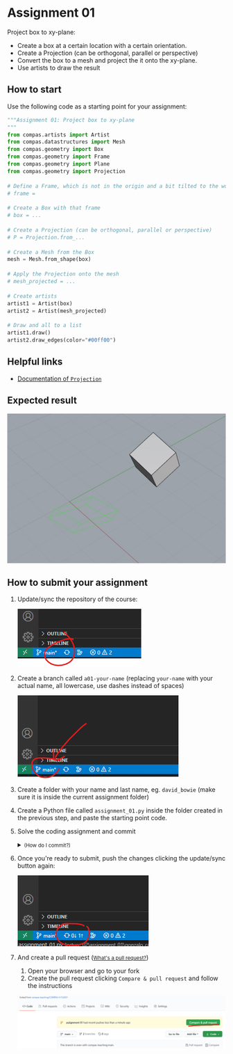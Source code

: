 # Assignment 01

Project box to xy-plane:

* Create a box at a certain location with a certain orientation.
* Create a Projection (can be orthogonal, parallel or perspective)
* Convert the box to a mesh and project the it onto the xy-plane.
* Use artists to draw the result

## How to start

Use the following code as a starting point for your assignment:

```python
"""Assignment 01: Project box to xy-plane
"""
from compas.artists import Artist
from compas.datastructures import Mesh
from compas.geometry import Box
from compas.geometry import Frame
from compas.geometry import Plane
from compas.geometry import Projection

# Define a Frame, which is not in the origin and a bit tilted to the world frame
# frame =

# Create a Box with that frame
# box = ...

# Create a Projection (can be orthogonal, parallel or perspective)
# P = Projection.from_...

# Create a Mesh from the Box
mesh = Mesh.from_shape(box)

# Apply the Projection onto the mesh
# mesh_projected = ...

# Create artists
artist1 = Artist(box)
artist2 = Artist(mesh_projected)

# Draw and all to a list
artist1.draw()
artist2.draw_edges(color="#00ff00")

```

## Helpful links

* [Documentation of `Projection`](https://compas.dev/compas/latest/api/generated/compas.geometry.Projection.html?highlight=projection#compas.geometry.Projection)

## Expected result

![The result](project_box.jpg)

## How to submit your assignment

1. Update/sync the repository of the course:

    ![Synchronize your repository](../../.github/sync-repo.png)

2. Create a branch called `a01-your-name` (replacing `your-name` with your actual name, all lowercase, use dashes instead of spaces)

    ![How to create a branch](../../.github/create-branch.png)

3. Create a folder with your name and last name, eg. `david_bowie` (make sure it is inside the current assignment folder)
4. Create a Python file called `assignment_01.py` inside the folder created in the previous step, and paste the starting point code.
5. Solve the coding assignment and commit
    <details><summary><small>(How do I commit?)</small></summary>
    <p>

    ![How to commit](../../.github/commit.png)

    </p>
    </details>

6. Once you're ready to submit, push the changes clicking the update/sync button again:

    ![Synchronize your repository](../../.github/push.png)

7. And create a pull request (<small>[What's a pull request?](https://docs.github.com/en/pull-requests/collaborating-with-pull-requests/proposing-changes-to-your-work-with-pull-requests/about-pull-requests)</small>)

    1. Open your browser and go to your fork
    2. Create the pull request clicking `Compare & pull request` and follow the instructions

    ![Start a pull request](../../.github/pull-request.png)
